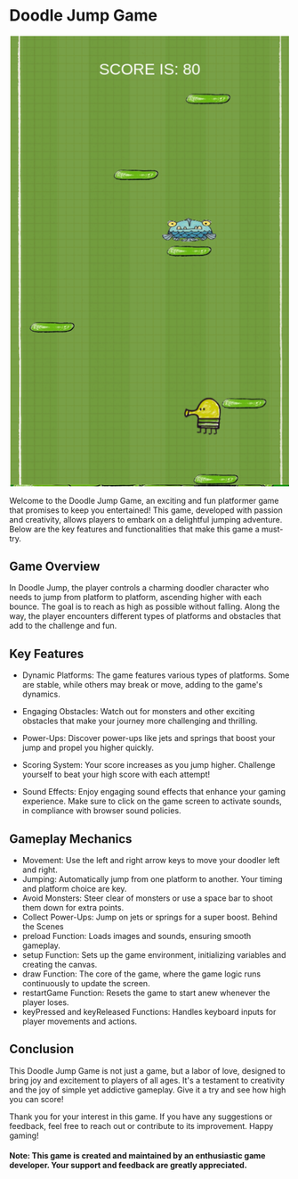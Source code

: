 # Doodle Jump Game
![Portfollio](https://github.com/Harut20024/DoodleJump/blob/main/photos/screen.png)

Welcome to the Doodle Jump Game, an exciting and fun platformer game that promises to keep you entertained! This game, developed with passion and creativity, allows players to embark on a delightful jumping adventure. Below are the key features and functionalities that make this game a must-try.

## Game Overview
In Doodle Jump, the player controls a charming doodler character who needs to jump from platform to platform, ascending higher with each bounce. The goal is to reach as high as possible without falling. Along the way, the player encounters different types of platforms and obstacles that add to the challenge and fun.

## Key Features
- Dynamic Platforms: The game features various types of platforms. Some are stable, while others may break or move, adding to the game's dynamics.

- Engaging Obstacles: Watch out for monsters and other exciting obstacles that make your journey more challenging and thrilling.

- Power-Ups: Discover power-ups like jets and springs that boost your jump and propel you higher quickly.

- Scoring System: Your score increases as you jump higher. Challenge yourself to beat your high score with each attempt!

- Sound Effects: Enjoy engaging sound effects that enhance your gaming experience. Make sure to click on the game screen to activate sounds, in compliance with browser sound policies.

## Gameplay Mechanics
- Movement: Use the left and right arrow keys to move your doodler left and right.
- Jumping: Automatically jump from one platform to another. Your timing and platform choice are key.
- Avoid Monsters: Steer clear of monsters or use a space bar to shoot them down for extra points.
- Collect Power-Ups: Jump on jets or springs for a super boost.
Behind the Scenes
- preload Function: Loads images and sounds, ensuring smooth gameplay.
- setup Function: Sets up the game environment, initializing variables and creating the canvas.
- draw Function: The core of the game, where the game logic runs continuously to update the screen.
- restartGame Function: Resets the game to start anew whenever the player loses.
- keyPressed and keyReleased Functions: Handles keyboard inputs for player movements and actions.
## Conclusion
This Doodle Jump Game is not just a game, but a labor of love, designed to bring joy and excitement to players of all ages. It's a testament to creativity and the joy of simple yet addictive gameplay. Give it a try and see how high you can score!

Thank you for your interest in this game. If you have any suggestions or feedback, feel free to reach out or contribute to its improvement. Happy gaming!

#### Note: This game is created and maintained by an enthusiastic game developer. Your support and feedback are greatly appreciated.
